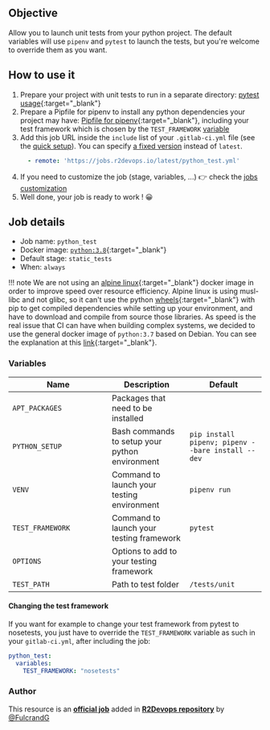 ## Objective

Allow you to launch unit tests from your python project. The default variables will use `pipenv` and `pytest` to launch the tests, but you're welcome to override them as you want.

## How to use it

1. Prepare your project with unit tests to run in a separate directory: [pytest usage](https://docs.pytest.org/en/stable/usage.html?highlight=usage){:target="_blank"}
2. Prepare a Pipfile for pipenv to install any python dependencies your project may have: [Pipfile for pipenv](https://pipenv-fork.readthedocs.io/en/latest/basics.html){:target="_blank"}, including your test framework which is chosen by the `TEST_FRAMEWORK` [variable](#variables)
3. Add this job URL inside the `include` list of your `.gitlab-ci.yml` file (see the [quick setup](/use-the-hub/#quick-setup)). You can specify [a fixed version](#changelog) instead of `latest`.
    ```yaml
      - remote: 'https://jobs.r2devops.io/latest/python_test.yml'
    ```
4. If you need to customize the job (stage, variables, ...) 👉 check the [jobs
   customization](/use-the-hub/#jobs-customization)
5. Well done, your job is ready to work ! 😀

## Job details

* Job name: `python_test`
* Docker image:
[`python:3.8`](https://hub.docker.com/r/_/python){:target="_blank"}
* Default stage: `static_tests`
* When: `always`

!!! note
    We are not using an [alpine linux](https://alpinelinux.org/){:target="_blank"} docker image in order to improve speed over resource efficiency. Alpine linux is using musl-libc and not glibc, so it can't use the python [wheels](https://pythonwheels.com/){:target="_blank"} with pip to get compiled dependencies while setting up your environment, and have to download and compile from source those libraries. As speed is the real issue that CI can have when building complex systems, we decided to use the general docker image of `python:3.7` based on Debian. You can see the explanation at this [link](https://pythonspeed.com/articles/alpine-docker-python/#:~:text=Don't%20use%20Alpine%20Linux,choosing%20a%20good%20base%20image){:target="_blank"}.

### Variables

| Name | Description | Default |
| ---- | ----------- | ------- |
| `APT_PACKAGES` <img width=450/> | Packages that need to be installed | ` ` |
| `PYTHON_SETUP` | Bash commands to setup your python environment | `pip install pipenv; pipenv --bare install --dev` |
| `VENV` | Command to launch your testing environment | `pipenv run` |
| `TEST_FRAMEWORK` | Command to launch your testing framework | `pytest` |
| `OPTIONS` | Options to add to your testing framework | ` ` |
| `TEST_PATH` | Path to test folder | `/tests/unit` |

#### Changing the test framework

If you want for example to change your test framework from pytest to nosetests, you just have to override the `TEST_FRAMEWORK` variable as such in your `gitlab-ci.yml`, after including the job:

```yaml
python_test:
  variables:
    TEST_FRAMEWORK: "nosetests"
```



### Author
This resource is an **[official job](https://docs.r2devops.io/faq-labels/)** added in [**R2Devops repository**](https://gitlab.com/r2devops/hub) by [@FulcrandG](https://gitlab.com/FulcrandG)